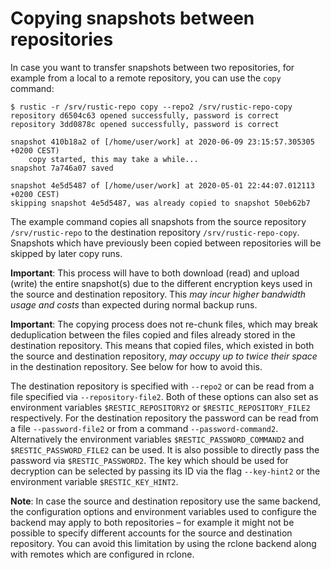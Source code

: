 # Copying snapshots between repositories

In case you want to transfer snapshots between two repositories, for example
from a local to a remote repository, you can use the `copy` command:

```console
$ rustic -r /srv/rustic-repo copy --repo2 /srv/rustic-repo-copy
repository d6504c63 opened successfully, password is correct
repository 3dd0878c opened successfully, password is correct

snapshot 410b18a2 of [/home/user/work] at 2020-06-09 23:15:57.305305 +0200 CEST)
    copy started, this may take a while...
snapshot 7a746a07 saved

snapshot 4e5d5487 of [/home/user/work] at 2020-05-01 22:44:07.012113 +0200 CEST)
skipping snapshot 4e5d5487, was already copied to snapshot 50eb62b7
```

The example command copies all snapshots from the source repository
`/srv/rustic-repo` to the destination repository `/srv/rustic-repo-copy`.
Snapshots which have previously been copied between repositories will be skipped
by later copy runs.

**Important**: This process will have to both download (read) and upload (write)
the entire snapshot(s) due to the different encryption keys used in the source
and destination repository. This *may incur higher bandwidth usage and costs*
than expected during normal backup runs.

**Important**: The copying process does not re-chunk files, which may break
deduplication between the files copied and files already stored in the
destination repository. This means that copied files, which existed in both the
source and destination repository, *may occupy up to twice their space* in the
destination repository. See below for how to avoid this.

The destination repository is specified with `--repo2` or can be read from a
file specified via `--repository-file2`. Both of these options can also set as
environment variables `$RESTIC_REPOSITORY2` or `$RESTIC_REPOSITORY_FILE2`
respectively. For the destination repository the password can be read from a
file `--password-file2` or from a command `--password-command2`. Alternatively
the environment variables `$RESTIC_PASSWORD_COMMAND2` and
`$RESTIC_PASSWORD_FILE2` can be used. It is also possible to directly pass the
password via `$RESTIC_PASSWORD2`. The key which should be used for decryption
can be selected by passing its ID via the flag `--key-hint2` or the environment
variable `$RESTIC_KEY_HINT2`.

**Note**: In case the source and destination repository use the same backend,
the configuration options and environment variables used to configure the
backend may apply to both repositories – for example it might not be possible to
specify different accounts for the source and destination repository. You can
avoid this limitation by using the rclone backend along with remotes which are
configured in rclone.
